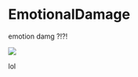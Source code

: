 # EmotionalDamage

emotion damg ?!?!

[![](https://i.imgur.com/1S99xgA.png)](https://discord.com/channels/@me/930661946376736848/942636194884362241)

lol
